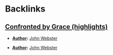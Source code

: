 
# Backlinks
## [Confronted by Grace (highlights)](<Confronted by Grace (highlights).md>)
- **[Author](<Author.md>):** [John Webster](<John Webster.md>)

- **[Author](<Author.md>):** [John Webster](<John Webster.md>)

